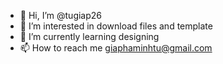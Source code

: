 - 👋 Hi, I’m @tugiap26
- 👀 I’m interested in download files and template
- 🌱 I’m currently learning designing
- 📫 How to reach me giaphaminhtu@gmail.com

<!---
tugiap26/tugiap26 is a ✨ special ✨ repository because its `README.md` (this file) appears on your GitHub profile.
You can click the Preview link to take a look at your changes.
--->
